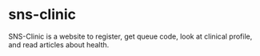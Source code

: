 # sns-clinic
SNS-Clinic is a website to register, get queue code, look at clinical profile, and read articles about health.
